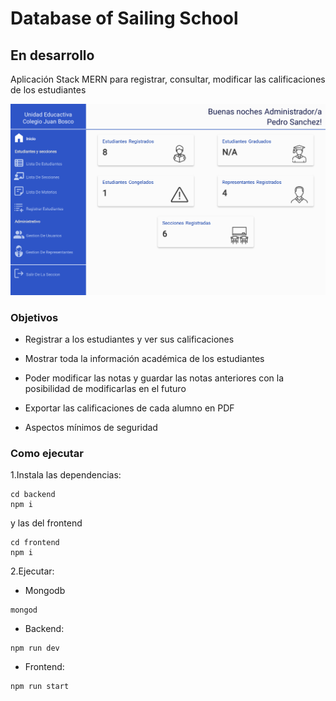 # Database of Sailing School

## En desarrollo

Aplicación Stack MERN para registrar, consultar, modificar las calificaciones de los estudiantes

<img src="https://github.com/Rufi512/Database-of-Sailing-School/blob/master/Capture.png" />

### Objetivos

* Registrar a los estudiantes y ver sus calificaciones
 
* Mostrar toda la información académica de los estudiantes 

* Poder modificar las notas y guardar las notas anteriores con la posibilidad de modificarlas en el futuro

* Exportar las calificaciones de cada alumno en PDF

* Aspectos mínimos de seguridad

### Como ejecutar

1.Instala las dependencias:
```
cd backend
npm i
```

y las del frontend
```
cd frontend
npm i
```

2.Ejecutar:

* Mongodb

```
mongod
```


* Backend: 

```
npm run dev
```

* Frontend:

```
npm run start
```
